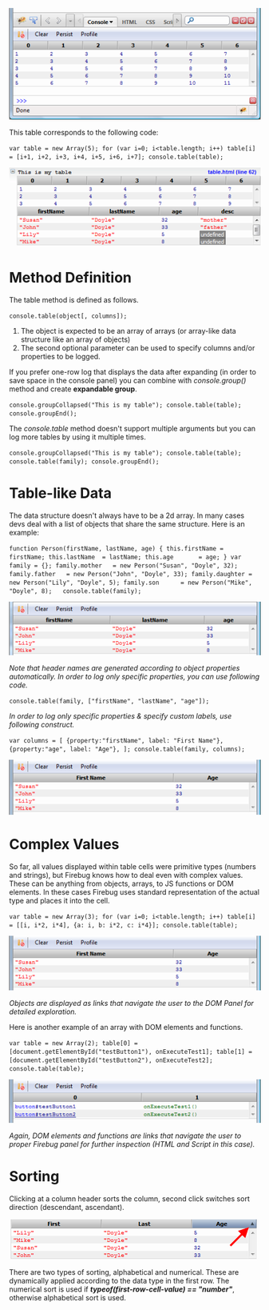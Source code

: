 ![Simple preview of tabular log output.][1]  

This table corresponds to the following code:  

`var table = new Array(5);
for (var i=0; i<table.length; i++)
    table[i] = [i+1, i+2, i+3, i+4, i+5, i+6, i+7];
console.table(table);`  

![Expandable preview of tabular log output.][2]  

Method Definition  
=================

The table method is defined as follows.

`console.table(object[, columns]);`

1. The object is expected to be an array of arrays (or array-like data structure like an array of objects)  
2. The second optional parameter can be used to specify columns and/or properties to be logged.  

If you prefer one-row log that displays the data after expanding (in order to save space in the console panel) 
you can combine with _console.group()_ method and create **expandable group**.  

`console.groupCollapsed("This is my table");
console.table(table);
console.groupEnd();`  

The _console.table_ method doesn't support multiple arguments but you can log more tables by using it multiple times.    

`console.groupCollapsed("This is my table");
console.table(table);
console.table(family);
console.groupEnd();`

Table-like Data
===============

The data structure doesn't always have to be a 2d array. In many cases devs deal with a list of objects that share 
the same structure. Here is an example:  

`function Person(firstName, lastName, age) {
    this.firstName = firstName;
    this.lastName  = lastName;
    this.age       = age;
}
var family = {};
family.mother   = new Person("Susan", "Doyle", 32);
family.father   = new Person("John", "Doyle", 33);
family.daughter = new Person("Lily", "Doyle", 5);
family.son      = new Person("Mike", "Doyle", 8);  
console.table(family);`

![Tabular layout for list of objects.][3]  

_Note that header names are generated according to object properties automatically.
In order to log only specific properties, you can use following code._  

`console.table(family, ["firstName", "lastName", "age"]);`   

_In order to log only specific properties & specify custom labels, use following construct._  

`var columns = [
    {property:"firstName", label: "First Name"},
    {property:"age", label: "Age"},
];
console.table(family, columns);`   

![Tabular layout with custom columns.][4]  

Complex Values
==============

So far, all values displayed within table cells were primitive types (numbers and 
strings), but Firebug knows how to deal even with complex values. These can be 
anything from objects, arrays, to JS functions or DOM elements. In these cases 
Firebug uses standard representation of the actual type and places it into the cell.    

`var table = new Array(3);
for (var i=0; i<table.length; i++)
    table[i] = [[i, i*2, i*4], {a: i, b: i*2, c: i*4}];
console.table(table);`

![Tabular layout with custom columns.][4]    

_Objects are displayed as links that navigate the user to the DOM Panel for 
detailed exploration._  

Here is another example of an array with DOM elements and functions.  

`var table = new Array(2);
table[0] = [document.getElementById("testButton1"), onExecuteTest1];
table[1] = [document.getElementById("testButton2"), onExecuteTest2];
console.table(table);`  

![Tabular layout with custom columns.][6]    

_Again, DOM elements and functions are links that navigate the user to proper Firebug 
panel for further inspection (HTML and Script in this case)._   

Sorting
=======

Clicking at a column header sorts the column, second click switches sort direction (descendant, ascendant).  

![Tabular layout with custom columns.][7]  


There are two types of sorting, alphabetical and numerical. These are dynamically 
applied according to the data type in the first row. The numerical sort is used if 
**_typeof(first-row-cell-value) == "number"_**, otherwise alphabetical sort is used.  

 

[1]: images/simple-tabular-log.png "Simple preview of tabular log output."
[2]: images/expandable-tabular-log.png "Expandable preview of tabular log output."
[3]: images/tabular-layout-for-list-of-objects.png "Tabular layout for list of objects."
[4]: images/tabular-layout-with-custom-columns.png "Tabular layout with custom columns."
[5]: images/console-table5.png "Tabular layout with custom columns."
[6]: images/console-table6.png "Tabular layout with custom columns."
[7]: images/console-table7.png "Tabular layout with custom columns."

